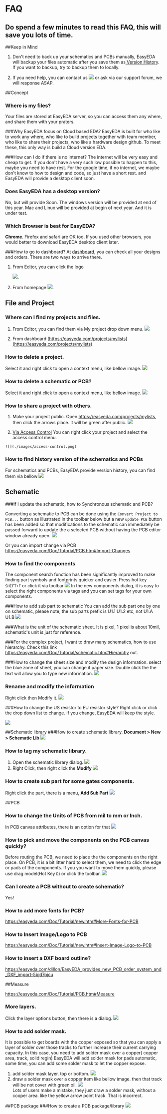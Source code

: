 # FAQ

 ## Do spend a few minutes to read this FAQ, this will save you lots of time.
 
##Keep in Mind

  1. Don't need to back up your schematics and PCBs manually, EasyEDA will backup your files automatic after you save them as[ Version History](https://easyeda.com/Doc/Tutorial/new.htm#Version-History). If you want to backup, try to backup them to locally.
  
  2. If you need help, you can contact us ![](https://easyeda.com/Doc/Tutorial/images/support_email.png) or ask via our support forum, we  will response ASAP.
  
   
##Concept
### Where is my files?
   Your files are stored at EasyEDA server, so you can access them any where, and share them with your praters.
 
###Why EasyEDA focus on Cloud based EDA?
  EasyEDA is built for who like to work any where, who like to build projects together with team member, who like to share their projects, who like a hardware design github. To meet these, this only way is build a Cloud version EDA.

###How can I do if there is no internet?
  The internet will be very easy and cheap to get. If you don't have a very such low possible to happen to this, maybe you need to have rest.  For the google time, if no internet, we maybe don't know to how to design and code, so just have a short rest. and EasyEDA will provide a desktop client soon.
### Does EasyEDA has a desktop version?
   No, but will provide Soon. The windows version will be provided at end of this year. Mac and Linux will be provided at begin of next year. And it is under test. 

### Which Browser is best for EasyEDA?
  **Chrome**. Firefox and safari are OK too. If you used other browsers, you would better to download EasyEDA desktop client later.

###How to go to dashboard?
 At [dashboard](https://easyeda.com/projects/mylists), you can check all your designs and orders. There are two ways to arrive there.
   1. From Editor, you can click the logo
     
      ![](./images/dashboard-logo.png). 
   2. From homepage
      ![](./images/dashboard-homepage.png). 


## File and Project
### Where can I find my projects and files.
   1. From Editor, you can find them via My project drop down menu.
      ![](./images/myprojects.png)

   2. From dashboard 
      [https://easyeda.com/projects/mylists](https://easyeda.com/projects/mylists)
 
  
### How to delete a project.
   Select it and right click to open a context menu, like bellow image.
![](./images/DeleteProject.png)
 
### How to delete a schematic or PCB?
 Select it and right click to open a context menu, like bellow image.
![](./images/deleteSchematic.png) 

### How to share a project with others.
   1. Make your project public.
  Open https://easyeda.com/projects/mylists, then click the arrows place. it will be green after public.
   ![](./images/makeitpublic.png)  

   2. [Via Access Control](https://easyeda.com/Doc/Tutorial/share.htm#Access-Control) 
     You can right click your project and select the access control menu.

    ![](./images/access-control.png) 
  
       
### How to find  history version of the schematics and PCBs
  For schematics and PCBs, EasyEDA provide version history, you can find them via bellow 
 ![](./images/versionHistory2.png)  

## Schematic
###If I update the schematic, how to Synchronous schematic and PCB?
  
Converting a schematic to PCB can be done using the `Convert Project to PCB...` button as illustrated in the toolbar below but a new `update PCB` button has been added so that modifications to the schematic can immediately be passed forward to update the a selected PCB without having the PCB editor window already open. 
  ![](./images/sy-sch-pcb.png) 

Or you can import change via PCB https://easyeda.com/Doc/Tutorial/PCB.htm#Import-Changes
### How to find the components
The component search function has been significantly improved to make finding part symbols and footprints quicker and easier. Press hot key `SHIFT+F` or click it via toolbar ![](./images/components-button.png) 
In the new components dialog, it is easy to select the right components via tags and you can set tags for your own components.

###How to add sub part to schematic
 You can add the sub part one by one on schematic, please note, the sub parts prefix is U1.1 U1.2 etc, not U1.A U1.B
![](./images/addsubpart.png)


###What is the unit of the  schematic sheet.
  It is pixel, 1 pixel is about 10mil, schematic's unit is just for reference.


###For the complex project, I want to draw many schematics, how to use hierarchy.
 Check this link https://easyeda.com/Doc/Tutorial/schematic.htm#Hierarchy out.

 
###How to change the sheet size and modify the design information.
select the blue zone of sheet, you can change it paper size.  Double click the the text will allow you to type new information. 
![](./images/sheetsize.png) 


### Rename and modify the information
Right click then Modify it. 
![](./images/ModifyRename.png)  

###How to change the US resistor to EU resistor style?
Right click or click the drop down list to change. If you change, EasyEDA will keep the style.

 ![](./images/US-resitor.png) 

##Schematic library
###How to create schematic library.
**Document > New > Schematic Lib**
![](./images/CreateSchematicLib.png) 


### How to tag my schematic library.
 1. Open the schematic library dialog.
  ![](./images/components-button.png) 
 2. Right Click, then right click the **Modify**
   ![](./images/tagSchematiclib.png)

### How to create sub part for some gates components.
Right click the part, there is a menu, **Add Sub Part**
  ![](./images/Subparts.png) 


##PCB
### How to change the Units of PCB from mil to mm or Inch.
In PCB canvas attributes, there is an option for that
![](./images/PCBunit.png) 
 
### How to pick and move the components on the PCB canvas quickly?
 Before routing the PCB, we need to place the the components on the right place. On PCB, it is a bit litter hard to select them, we need to click the edge  or pads of the components. If you you want to move them quickly, please use drag model(Hot Key `D`) or click the toolbar.
 ![](./images/dragPlace.png)
     

### Can I create a PCB without to create schematic?
  Yes!

### How to add more fonts for PCB?
https://easyeda.com/Doc/Tutorial/new.htm#More-Fonts-for-PCB

### How to Insert Image/Logo to PCB
https://easyeda.com/Doc/Tutorial/new.htm#Insert-Image-Logo-to-PCB

### How to insert a DXF board outline?
https://easyeda.com/dillon/EasyEDA_provides_new_PCB_order_system_and_DXF_import-5bjd7pjcu


##Measure 

https://easyeda.com/Doc/Tutorial/PCB.htm#Measure

### More layers.
 Click the layer options button, then there is a dialog.
 ![](./images/Layersetting.png) 
 
### How to add solder mask.
   It is possible to get boards with the copper exposed so that you can apply a layer of solder over those tracks to further increase their current carrying capacity. In this case, you need to add solder mask over a copper( copper area, track, solid regin) 
  EasyEDA will add solder mask for pads automatic, some time, you can add some solder mask to let the copper expose.
  1. add solder mask layer. top or bottom.
   ![](./images/soldermask.png) 
  2. draw a solder mask over a copper item like bellow image. then that track will be not cover with green oil. 
   ![](./images/soldermask2.png)  
 Lots of users make a mistake, they just draw a solder mask, without a cooper area. like the yellow arrow point track. That is incorrect.


##PCB package 
###How to create a PCB package/library
 ![](./images/PCBpacakge.png)  
